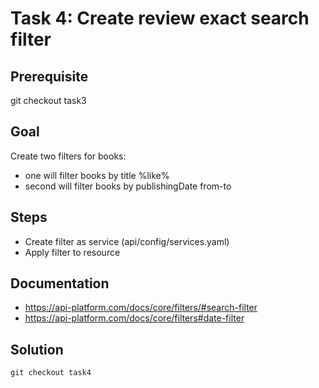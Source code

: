 Task 4: Create review exact search filter
=============================

Prerequisite
------------
git checkout task3

Goal
----
Create two filters for books:
- one will filter books by title %like%
- second will filter books by publishingDate from-to

Steps
-----
- Create filter as service (api/config/services.yaml)
- Apply filter to resource


Documentation
-----
- https://api-platform.com/docs/core/filters/#search-filter
- https://api-platform.com/docs/core/filters#date-filter

Solution
--------
`git checkout task4`